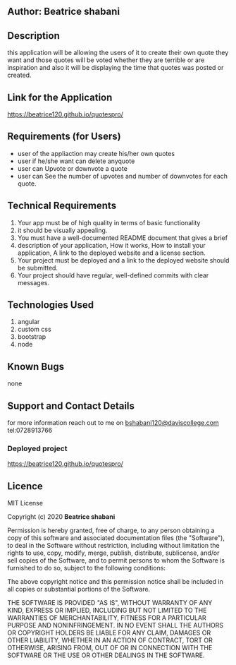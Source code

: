 ## Author: Beatrice shabani 

## Description
this application will be allowing the users of it to create their own quote they want and those quotes will be voted whether they are terrible or are inspiration and also it will be displaying the time that quotes was posted or created.


## Link for the Application 
 https://beatrice120.github.io/quotespro/
## Requirements (for Users)

*  user of the appliaction may create his/her own quotes
* user if he/she want can delete anyquote
* user can Upvote or downvote a quote
* user can See the number of upvotes and number of downvotes for each quote.

## Technical Requirements
1.  Your app must be of high quality in terms of basic functionality 
2. it should be visually appealing.
3. You must have a well-documented README document that gives a brief 
4.  description of your application, How it works, How to install your application, A link to the deployed website and a license section.
5. Your project must be deployed and a link to the deployed website should be submitted.
6. Your project should have regular, well-defined commits with clear messages.

## Technologies Used
 1. angular
 2. custom css
 3. bootstrap 
 4. node


## Known Bugs
none



## Support and Contact Details

for more information reach out to me on bshabani120@daviscollege.com
tel:0728913766
### Deployed project
https://beatrice120.github.io/quotespro/

## Licence

MIT License

Copyright (c) 2020 **Beatrice shabani**

Permission is hereby granted, free of charge, to any person obtaining a copy
of this software and associated documentation files (the "Software"), to deal
in the Software without restriction, including without limitation the rights
to use, copy, modify, merge, publish, distribute, sublicense, and/or sell
copies of the Software, and to permit persons to whom the Software is
furnished to do so, subject to the following conditions:

The above copyright notice and this permission notice shall be included in all
copies or substantial portions of the Software.

THE SOFTWARE IS PROVIDED "AS IS", WITHOUT WARRANTY OF ANY KIND, EXPRESS OR
IMPLIED, INCLUDING BUT NOT LIMITED TO THE WARRANTIES OF MERCHANTABILITY,
FITNESS FOR A PARTICULAR PURPOSE AND NONINFRINGEMENT. IN NO EVENT SHALL THE
AUTHORS OR COPYRIGHT HOLDERS BE LIABLE FOR ANY CLAIM, DAMAGES OR OTHER
LIABILITY, WHETHER IN AN ACTION OF CONTRACT, TORT OR OTHERWISE, ARISING FROM,
OUT OF OR IN CONNECTION WITH THE SOFTWARE OR THE USE OR OTHER DEALINGS IN THE
SOFTWARE.